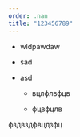 ```yaml
---
order: .nan
title: "123456789"
---
```


-  wldpawdaw

-  sad

-  asd

   -  вцлфлвфцв

   -  фцвфцлв

фздвздфвцдзфц